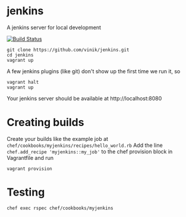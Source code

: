 # jenkins
A jenkins server for local development

[![Build Status](https://travis-ci.org/vinik/jenkins.svg?branch=master)](https://travis-ci.org/vinik/jenkins)

```
git clone https://github.com/vinik/jenkins.git
cd jenkins
vagrant up
```

A few jenkins plugins (like git) don't show up the first time we run it, so
```
vagrant halt
vagrant up
```

Your jenkins server should be available at http://localhost:8080

# Creating builds

Create your builds like the example job at `chef/cookbooks/myjenkins/recipes/hello_world.rb`
Add the line `chef.add_recipe 'myjenkins::my_job'` to the chef provision block in Vagrantfile and run

```
vagrant provision
```


# Testing

```
chef exec rspec chef/cookbooks/myjenkins
```
